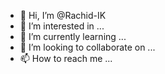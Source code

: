 - 👋 Hi, I’m @Rachid-IK
- 👀 I’m interested in ...
- 🌱 I’m currently learning ...
- 💞️ I’m looking to collaborate on ...
- 📫 How to reach me ...

<!---
Rachid-IK/Rachid-IK is a ✨ special ✨ repository because its `README.md` (this file) appears on your GitHub profile.
You can click the Preview link to take a look at your changes.
--->
